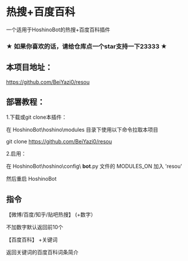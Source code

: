 # 热搜+百度百科

一个适用于HoshinoBot的热搜+百度百科插件

### ★ 如果你喜欢的话，请给仓库点一个star支持一下23333 ★

## 本项目地址：

https://github.com/BeiYazi0/resou

## 部署教程：

1.下载或git clone本插件：

在 HoshinoBot\hoshino\modules 目录下使用以下命令拉取本项目

git clone https://github.com/BeiYazi0/resou

2.启用：

在 HoshinoBot\hoshino\config\ **bot**.py 文件的 MODULES_ON 加入 'resou'

然后重启 HoshinoBot

## 指令

【微博/百度/知乎/贴吧热搜】 (+数字）

不加数字默认返回前10个

【百度百科】 +关键词

返回关键词的百度百科词条简介


